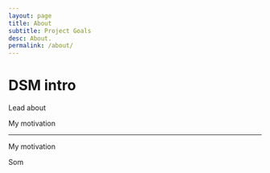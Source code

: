 ```yaml
---
layout: page
title: About
subtitle: Project Goals
desc: About.
permalink: /about/
---
```


# DSM intro
<div class="pretty-links">

<div class="lead lead-about">Lead about
</div>

My motivation


---

My motivation

Som
</div>

